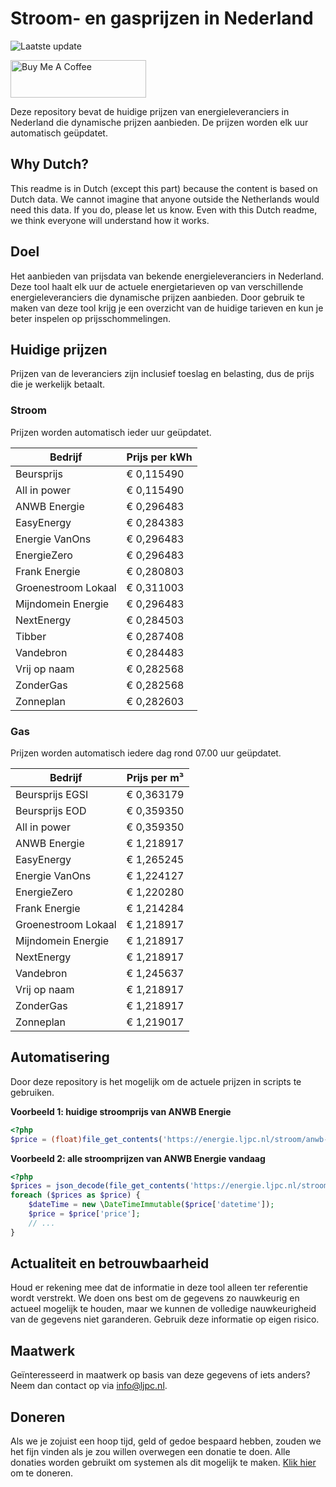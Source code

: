 # Stroom- en gasprijzen in Nederland

![Laatste update](https://img.shields.io/badge/laatste%20update-2025--05--23%2006%3A00%20CET-brightgreen)

<a href="https://www.buymeacoffee.com/Lars-" target="_blank"><img src="https://cdn.buymeacoffee.com/buttons/v2/default-orange.png" alt="Buy Me A Coffee" height="60" style="height: 60px !important;width: 217px !important;" ></a>

Deze repository bevat de huidige prijzen van energieleveranciers in Nederland die dynamische prijzen aanbieden. De prijzen worden elk uur automatisch geüpdatet.

## Why Dutch?

This readme is in Dutch (except this part) because the content is based on Dutch data. We cannot imagine that anyone outside the Netherlands would need this data. If you do, please let us know. Even with this Dutch readme, we think
everyone will understand how it works.

## Doel

Het aanbieden van prijsdata van bekende energieleveranciers in Nederland. Deze tool haalt elk uur de actuele energietarieven op van verschillende energieleveranciers die dynamische prijzen aanbieden. Door gebruik te maken van deze tool
krijg je een overzicht van de huidige tarieven en kun je beter inspelen op prijsschommelingen.

## Huidige prijzen

Prijzen van de leveranciers zijn inclusief toeslag en belasting, dus de prijs die je werkelijk betaalt.

### Stroom

Prijzen worden automatisch ieder uur geüpdatet.

 Bedrijf | Prijs per kWh 
---------|---------------
Beursprijs | € 0,115490
All in power | € 0,115490
ANWB Energie | € 0,296483
EasyEnergy | € 0,284383
Energie VanOns | € 0,296483
EnergieZero | € 0,296483
Frank Energie | € 0,280803
Groenestroom Lokaal | € 0,311003
Mijndomein Energie | € 0,296483
NextEnergy | € 0,284503
Tibber | € 0,287408
Vandebron | € 0,284483
Vrij op naam | € 0,282568
ZonderGas | € 0,282568
Zonneplan | € 0,282603


### Gas

Prijzen worden automatisch iedere dag rond 07.00 uur geüpdatet.

 Bedrijf | Prijs per m³ 
---------|--------------
Beursprijs EGSI | € 0,363179
Beursprijs EOD | € 0,359350
All in power | € 0,359350
ANWB Energie | € 1,218917
EasyEnergy | € 1,265245
Energie VanOns | € 1,224127
EnergieZero | € 1,220280
Frank Energie | € 1,214284
Groenestroom Lokaal | € 1,218917
Mijndomein Energie | € 1,218917
NextEnergy | € 1,218917
Vandebron | € 1,245637
Vrij op naam | € 1,218917
ZonderGas | € 1,218917
Zonneplan | € 1,219017


## Automatisering

Door deze repository is het mogelijk om de actuele prijzen in scripts te gebruiken.

**Voorbeeld 1: huidige stroomprijs van ANWB Energie**

```php
<?php
$price = (float)file_get_contents('https://energie.ljpc.nl/stroom/anwb-energie-nu.txt');

```

**Voorbeeld 2: alle stroomprijzen van ANWB Energie vandaag**

```php
<?php
$prices = json_decode(file_get_contents('https://energie.ljpc.nl/stroom/all-in-power-vandaag.json'),true);
foreach ($prices as $price) {
    $dateTime = new \DateTimeImmutable($price['datetime']);
    $price = $price['price'];
    // ...
}
```

## Actualiteit en betrouwbaarheid

Houd er rekening mee dat de informatie in deze tool alleen ter referentie wordt verstrekt. We doen ons best om de gegevens zo nauwkeurig en actueel mogelijk te houden, maar we kunnen de volledige nauwkeurigheid van de gegevens niet
garanderen. Gebruik deze informatie op eigen risico.

## Maatwerk

Geïnteresseerd in maatwerk op basis van deze gegevens of iets anders? Neem dan contact op
via [info@ljpc.nl](mailto:info@ljpc.nl?subject=Energie%20prijzen).

## Doneren

Als we je zojuist een hoop tijd, geld of gedoe bespaard hebben, zouden we het fijn vinden als je zou willen overwegen een
donatie te doen. Alle donaties worden gebruikt om systemen als dit mogelijk te
maken. [Klik hier](https://www.buymeacoffee.com/Lars-) om te doneren.
